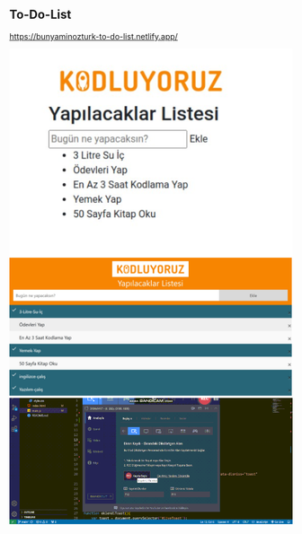 ## To-Do-List
https://bunyaminozturk-to-do-list.netlify.app/

![github](/media/ilk-hal.jpg)
![github](/media/tamamlandi.jpg)
![github](/media/video.gif)